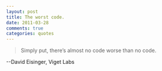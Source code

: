 ```yaml
---
layout: post
title: The worst code.
date: 2011-03-28
comments: true
categories: quotes
---
```

> Simply put, there’s almost no code worse than no code.

--David Eisinger, Viget Labs
